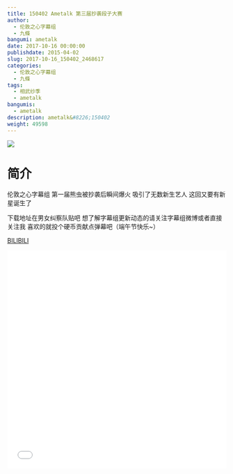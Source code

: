 ```yaml
---
title: 150402 Ametalk 第三届抄袭段子大赛
author: 
  - 伦敦之心字幕组
  - 九條
bangumi: ametalk
date: 2017-10-16 00:00:00
publishdate: 2015-04-02
slug: 2017-10-16_150402_2468617
categories: 
  - 伦敦之心字幕组
  - 九條
tags: 
  - 相武纱季
  - ametalk
bangumis: 
  - ametalk
description: ametalk&#8226;150402
weight: 49598
---
```


![](https://i.imgur.com/qtvhAoJ.jpg)

# 简介  
伦敦之心字幕组 第一届熊虫被抄袭后瞬间爆火 吸引了无数新生艺人 这回又要有新星诞生了


 下载地址在男女纠察队贴吧 想了解字幕组更新动态的请关注字幕组微博或者直接关注我 喜欢的就投个硬币贡献点弹幕吧（端午节快乐~）

  [BILIBILI](https://www.bilibili.com/video/av2468617/)


<div class="vcontainer">  <iframe class='video' src="//www.bilibili.com/html/html5player.html?cid=3865218&aid=2468617" width="100%" height="500" frameborder="0" allowfullscreen="allowfullscreen"></iframe></div>
